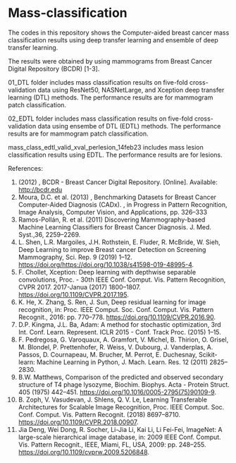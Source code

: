 # Mass-classification

The codes in this repository shows the Computer-aided breast cancer mass classification results using deep transfer learning and ensemble of deep transfer learning. 

The results were obtained by using mammograms from Breast Cancer Digital Repository (BCDR) [1-3].  

01_DTL folder includes mass classification results on five-fold cross-validation data using ResNet50, NASNetLarge, and Xception deep transfer learning (DTL) methods. The performance results are for mammogram patch classification.

02_EDTL folder includes mass classification results on five-fold cross-validation data using ensembe of DTL (EDTL) methods. The performance results are for mammogram patch classification.

mass_class_edtl_valid_xval_perlesion_14feb23 includes mass lesion classification results using EDTL. The performance results are for lesions.  


References:

1) 	(2012) , BCDR - Breast Cancer Digital Repository. [Online]. Available: http://bcdr.edu
2) 	Moura, D.C. et al. (2013) , Benchmarking Datasets for Breast Cancer Computer-Aided Diagnosis (CADx). , in Progress in Pattern Recognition, Image Analysis, Computer Vision, and Applications, pp. 326–333
3) 	Ramos-Pollán, R. et al. (2011) Discovering Mammography-based Machine Learning Classifiers for Breast Cancer Diagnosis. J. Med. Syst.,36, 2259–2269.
4)  L. Shen, L.R. Margoiles, J.H. Rothstein, E. Fluder, R. McBride, W. Sieh, Deep Learning to improve Breast cancer Detection on Screening Mammography, Sci. Rep. 9 (2019) 1–12. https://doi.org/https://doi.org/10.1038/s41598-019-48995-4.
5)  F. Chollet, Xception: Deep learning with depthwise separable convolutions, Proc. - 30th IEEE Conf. Comput. Vis. Pattern Recognition, CVPR 2017. 2017-Janua (2017) 1800–1807. https://doi.org/10.1109/CVPR.2017.195.
6)	K. He, X. Zhang, S. Ren, J. Sun, Deep residual learning for image recognition, in: Proc. IEEE Comput. Soc. Conf. Comput. Vis. Pattern Recognit., 2016: pp. 770–778. https://doi.org/10.1109/CVPR.2016.90.
7)	D.P. Kingma, J.L. Ba, Adam: A method for stochastic optimization, 3rd Int. Conf. Learn. Represent. ICLR 2015 - Conf. Track Proc. (2015) 1–15.
8)	F. Pedregosa, G. Varoquaux, A. Gramfort, V. Michel, B. Thirion, O. Grisel, M. Blondel, P. Prettenhofer, R. Weiss, V. Dubourg, J. Vanderplas, A. Passos, D. Cournapeau, M. Brucher, M. Perrot, E. Duchesnay, Scikit-learn: Machine Learning in Python, J. Mach. Learn. Res. 12 (2011) 2825–2830.
9)	B.W. Matthews, Comparison of the predicted and observed secondary structure of T4 phage lysozyme, Biochim. Biophys. Acta - Protein Struct. 405 (1975) 442–451. https://doi.org/10.1016/0005-2795(75)90109-9.
10) B. Zoph, V. Vasudevan, J. Shlens, Q. V. Le, Learning Transferable Architectures for Scalable Image Recognition, Proc. IEEE Comput. Soc. Conf. Comput. Vis. Pattern Recognit. (2018) 8697–8710. https://doi.org/10.1109/CVPR.2018.00907.
11) Jia Deng, Wei Dong, R. Socher, Li-Jia Li, Kai Li, Li Fei-Fei, ImageNet: A large-scale hierarchical image database, in: 2009 IEEE Conf. Comput. Vis. Pattern Recognit., IEEE, Miami, FL, USA, 2009: pp. 248–255. https://doi.org/10.1109/cvprw.2009.5206848.
